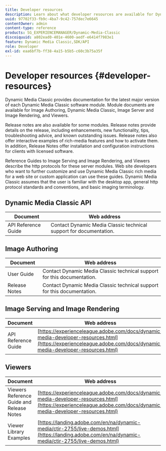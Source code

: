 ```yaml
---
title: Developer resources
description: Learn about what developer resources are available for Dynamic Media.
uuid: 97702f33-fb9c-4ba7-9c42-757dec7e6645
contentOwner: admin
content-type: reference
products: SG_EXPERIENCEMANAGER/Dynamic-Media-Classic
discoiquuid: a802ead0-401e-4600-aedf-e6414f7983e1
feature: Dynamic Media Classic,SDK/API
role: Developer
exl-id: eaa6bf7b-ff38-4a15-b5b5-c60c3b75a35f
---
```

# Developer resources {#developer-resources}

Dynamic Media Classic provides documentation for the latest major version of each Dynamic Media Classic software module. Module documents are available for Image Authoring, Dynamic Media Classic, Image Server and Image Rendering, and Viewers.

Release notes are also available for some modules. Release notes provide details on the release, including enhancements, new functionality, tips, troubleshooting advice, and known outstanding issues. Release notes also offer interactive examples of rich-media features and how to activate them. In addition, Release Notes offer installation and configuration instructions for clients with licensed software.

Reference Guides to Image Serving and Image Rendering, and Viewers describe the http protocols for these server modules. Web site developers who want to further customize and use Dynamic Media Classic rich media for a web site or custom application can use these guides. Dynamic Media Classic assumes that the user is familiar with the desktop app, general http protocol standards and conventions, and basic imaging terminology.


## Dynamic Media Classic API

|Document|Web address|
|--- |--- |
|API Reference Guide|Contact Dynamic Media Classic technical support for documentation.|

## Image Authoring

|Document|Web address|
|--- |--- |
|User Guide|Contact Dynamic Media Classic technical support for this documentation.|
|Release Notes|Contact Dynamic Media Classic technical support for this documentation.|

## Image Serving and Image Rendering

|Document|Web address|
|--- |--- |
|API Reference Guide| [https://experienceleague.adobe.com/docs/dynamic-media-developer-resources.html](https://experienceleague.adobe.com/docs/dynamic-media-developer-resources.html)|

## Viewers

|Document|Web address|
|--- |--- |
|Viewers Reference Guide and Release Notes|[https://experienceleague.adobe.com/docs/dynamic-media-developer-resources.html](https://experienceleague.adobe.com/docs/dynamic-media-developer-resources.html)|
|Viewer Library Examples|[https://landing.adobe.com/en/na/dynamic-media/ctir-2755/live-demos.html](https://landing.adobe.com/en/na/dynamic-media/ctir-2755/live-demos.html)|


<!-- 

**Web-to-Print**

|Document|Web address|
|--- |--- |
|Reference Guide|[https://www.adobe.com/go/learn_s7_webtoprint_en](https://www.adobe.com/go/learn_s7_webtoprint_en)| 

-->
